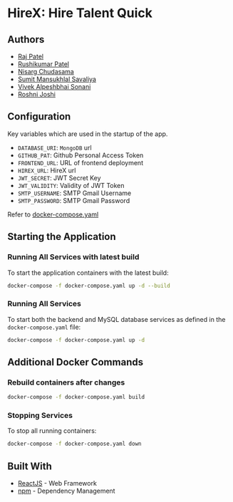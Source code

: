 # HireX: Hire Talent Quick

## Authors

* [Raj Patel](r.patel@dal.ca)
* [Rushikumar Patel](rs525735@dal.ca)
* [Nisarg Chudasama](ns458128@dal.ca)
* [Sumit Mansukhlal Savaliya](sm572004@dal.ca)
* [Vivek Alpeshbhai Sonani](viveksonani@dal.ca)
* [Roshni Joshi](rs888392@dal.ca)

## Configuration

Key variables which are used in the startup of the app. 
- `DATABASE_URI`: `MongoDB` url
- `GITHUB_PAT`: Github Personal Access Token
- `FRONTEND_URL`: URL of frontend deployment
- `HIREX_URL`: HireX url
- `JWT_SECRET`: JWT Secret Key
- `JWT_VALIDITY`: Validity of JWT Token
- `SMTP_USERNAME`: SMTP Gmail Username
- `SMTP_PASSWORD`: SMTP Gmail Password

Refer to [docker-compose.yaml](./docker-compose.yaml)

## Starting the Application

### Running All Services with latest build
To start the application containers with the latest build:

```bash
docker-compose -f docker-compose.yaml up -d --build
```

### Running All Services

To start both the backend and MySQL database services as defined in the `docker-compose.yaml` file:

```bash
docker-compose -f docker-compose.yaml up -d
```

## Additional Docker Commands

### Rebuild containers after changes
```bash
docker-compose -f docker-compose.yaml build
```
### Stopping Services
To stop all running containers:
```bash
docker-compose -f docker-compose.yaml down
```


## Built With

* [ReactJS](https://legacy.reactjs.org/docs/getting-started.html/) - Web Framework
* [npm](https://docs.npmjs.com//) - Dependency Management

